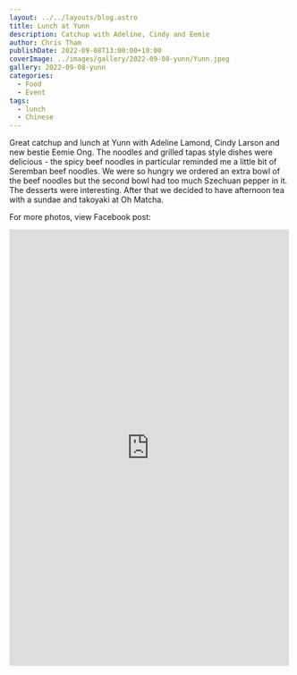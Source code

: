 ```yaml
---
layout: ../../layouts/blog.astro
title: Lunch at Yunn
description: Catchup with Adeline, Cindy and Eemie
author: Chris Tham
publishDate: 2022-09-08T13:00:00+10:00
coverImage: ../images/gallery/2022-09-08-yunn/Yunn.jpeg
gallery: 2022-09-08-yunn
categories:
  - Food
  - Event
tags:
  - lunch
  - Chinese
---
```


Great catchup and lunch at Yunn with Adeline Lamond, Cindy Larson and new bestie Eemie Ong. The noodles and grilled tapas style dishes were delicious - the spicy beef noodles in particular reminded me a little bit of Seremban beef noodles. We were so hungry we ordered an extra bowl of the beef noodles but the second bowl had too much Szechuan pepper in it. The desserts were interesting. After that we decided to have afternoon tea with a sundae and takoyaki at Oh Matcha. 

For more photos, view Facebook post:

<iframe src="https://www.facebook.com/plugins/post.php?href=https%3A%2F%2Fwww.facebook.com%2Fchris1.tham%2Fposts%2Fpfbid02iNoFVrgro21ZNZg5BjVR3JiuLxbX7ec1MepgWn1MfUnGUDAP61sRH7dnJGaTXPWzl&show_text=true&width=500" width="500" height="781" style="border:none;overflow:hidden" scrolling="no" frameborder="0" allowfullscreen="true" allow="autoplay; clipboard-write; encrypted-media; picture-in-picture; web-share"></iframe>
